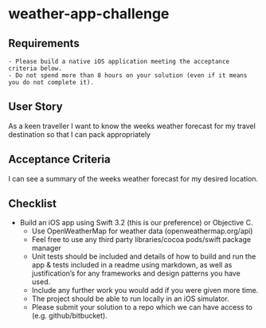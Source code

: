 # weather-app-challenge
## Requirements
	- Please build a native iOS application meeting the acceptance criteria below.
	- Do not spend more than 8 hours on your solution (even if it means you do not complete it).
## User Story
  As a keen traveller
	I want to know the weeks weather forecast
	for my travel destination
	so that I can pack appropriately
## Acceptance Criteria
  I can see a summary of the weeks weather forecast for my desired location.
## Checklist
  - Build an iOS app using Swift 3.2 (this is our preference) or Objective C.
	- Use OpenWeatherMap for weather data (openweathermap.org/api)
	- Feel free to use any third party libraries/cocoa pods/swift package manager
	- Unit tests should be included and details of how to build and run the app & tests 
	 included in a readme using markdown, as well as justification’s for any frameworks and design patterns you have used.
	- Include any further work you would add if you were given more time.
	- The project should be able to run locally in an iOS simulator.
	- Please submit your solution to a repo which we can have access to (e.g. github/bitbucket).
